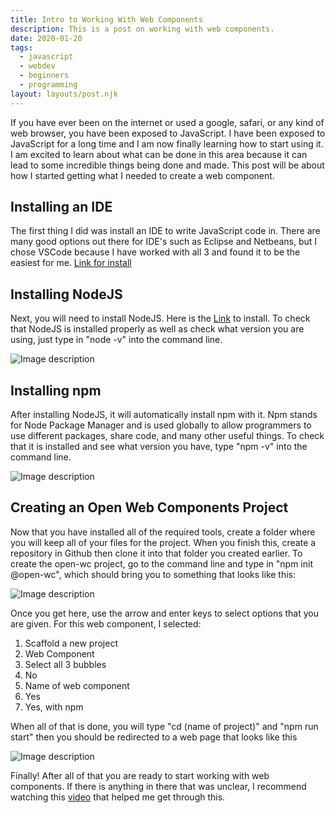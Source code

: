 ```yaml
---
title: Intro to Working With Web Components
description: This is a post on working with web components.
date: 2020-01-20
tags:
  - javascript
  - webdev
  - beginners
  - programming
layout: layouts/post.njk
---
```

If you have ever been on the internet or used a google, safari, or any kind of web browser, you have been exposed to JavaScript. I have been exposed to JavaScript for a long time and I am now finally learning how to start using it. I am excited to learn about what can be done in this area because it can lead to some incredible things being done and made. This post will be about how I started getting what I needed to create a web component.


## Installing an IDE

The first thing I did was install an IDE to write JavaScript code in. There are many good options out there for IDE's such as Eclipse and Netbeans, but I chose VSCode because I have worked with all 3 and found it to be the easiest for me. [Link for install](https://code.visualstudio.com/download)


## Installing NodeJS

Next, you will need to install NodeJS. Here is the [Link](https://nodejs.org/en/) to install. To check that NodeJS is installed properly as well as check what version you are using, just type in "node -v" into the command line.

![Image description](https://dev-to-uploads.s3.amazonaws.com/uploads/articles/oh4p4kkmyicxku40now9.png)


## Installing npm

After installing NodeJS, it will automatically install npm with it. Npm stands for Node Package Manager and is used globally to allow programmers to use different packages, share code, and many other useful things. To check that it is installed and see what version you have, type "npm -v" into the command line.

![Image description](https://dev-to-uploads.s3.amazonaws.com/uploads/articles/h6zm6yvn6nkr8qw34x9d.png)


## Creating an Open Web Components Project

Now that you have installed all of the required tools, create a folder where you will keep all of your files for the project. When you finish this, create a repository in Github then clone it into that folder you created earlier. To create the open-wc project, go to the command line and type in "npm init @open-wc", which should bring you to something that looks like this:

![Image description](https://dev-to-uploads.s3.amazonaws.com/uploads/articles/00tqq29keb1vxpsxcglq.png)

Once you get here, use the arrow and enter keys to select options that you are given. For this web component, I selected:

1. Scaffold a new project
2. Web Component
3. Select all 3 bubbles
4. No
5. Name of web component
6. Yes
7. Yes, with npm

When all of that is done, you will type "cd (name of project)" and "npm run start" then you should be redirected to a web page that looks like this

![Image description](https://dev-to-uploads.s3.amazonaws.com/uploads/articles/qjnwtfxhnyjq46hgo689.png)

Finally! After all of that you are ready to start working with web components. If there is anything in there that was unclear, I recommend watching this [video](https://www.youtube.com/watch?v=r_mio0e6v1g) that helped me get through this.